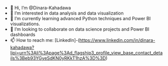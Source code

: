 - 👋 Hi, I’m @Dinara-Kahadawa
- 👀 I’m interested in data analysis and data visualization
- 🌱 I’m currently learning advanced Python techniques and Power BI visualizations.
- 💞️ I’m looking to collaborate on data science projects and Power BI dashboards
- 📫 How to reach me:
  [LinkedIn]-(https://www.linkedin.com/in/dinara-kahadawa?lipi=urn%3Ali%3Apage%3Ad_flagship3_profile_view_base_contact_details%3Beb93YGyeSdKN0yRKkT1hzA%3D%3D)

<!---
Dinara-Kahadawa/Dinara-Kahadawa is a ✨ special ✨ repository because its `README.md` (this file) appears on your GitHub profile.
You can click the Preview link to take a look at your changes.
--->
